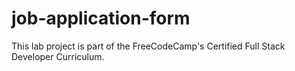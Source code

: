 # job-application-form

This lab project is part of the FreeCodeCamp's Certified Full Stack Developer Curriculum.
